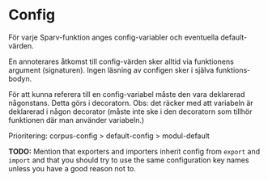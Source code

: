 # Config
För varje Sparv-funktion anges config-variabler och eventuella default-värden.

En annoterares åtkomst till config-värden sker alltid via funktionens argument (signaturen). Ingen läsning av configen sker i själva funktions-bodyn.

För att kunna referera till en config-variabel måste den vara deklarerad någonstans. Detta görs i decoratorn. Obs: det räcker med att variabeln är deklarerad i någon decorator (måste inte ske i den decoratorn som tillhör funktionen där man använder variabeln.)

Prioritering: corpus-config > default-config > modul-default

**TODO:** Mention that exporters and importers inherit config from `export` and `import` and that you should try to use
the same configuration key names unless you have a good reason not to.
